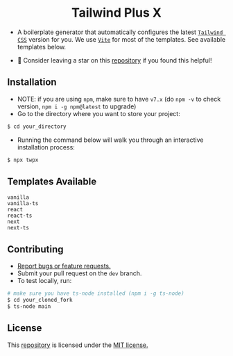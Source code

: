 <div align=center>
  
# Tailwind Plus X
 
</div>

- A boilerplate generator that automatically configures the latest [`Tailwind CSS`](https://github.com/tailwindlabs/tailwindcss) version for you. We use [`Vite`](https://github.com/vitejs/vite) for most of the templates. See available templates below. 

- 💚 Consider leaving a star on this [repository](https://github.com/joshxfi/tailwind-plus-x) if you found this helpful!

## Installation
- NOTE: if you are using `npm`, make sure to have `v7.x` (do `npm -v` to check version, `npm i -g npm@latest` to upgrade)
- Go to the directory where you want to store your project:
```sh
$ cd your_directory
```
- Running the command below will walk you through an interactive installation process:
```sh
$ npx twpx
```

## Templates Available
```
vanilla
vanilla-ts
react
react-ts
next
next-ts
```

## Contributing
- [Report bugs or feature requests.](https://github.com/joshxfi/tailwind-plus-x/issues)
- Submit your pull request on the `dev` branch.
- To test locally, run:
```sh
# make sure you have ts-node installed (npm i -g ts-node)
$ cd your_cloned_fork
$ ts-node main
```

## License
This [repository](https://github.com/joshxfi/tailwind-plus-x) is licensed under the [MIT license.](https://github.com/joshxfi/trackAsOne/blob/main/LICENSE)
